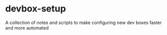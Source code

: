 # devbox-setup
A collection of notes and scripts to make configuring new dev boxes faster and more automated
